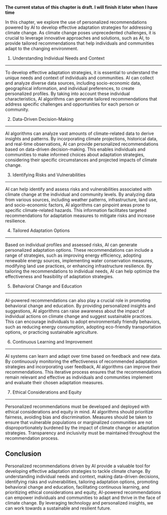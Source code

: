 **The current status of this chapter is draft. I will finish it later when I have time**

In this chapter, we explore the use of personalized recommendations powered by AI to develop effective adaptation strategies for addressing climate change. As climate change poses unprecedented challenges, it is crucial to leverage innovative approaches and solutions, such as AI, to provide tailored recommendations that help individuals and communities adapt to the changing environment.

1. Understanding Individual Needs and Context
---------------------------------------------

To develop effective adaptation strategies, it is essential to understand the unique needs and context of individuals and communities. AI can collect and analyze diverse data sources, including socio-economic data, geographical information, and individual preferences, to create personalized profiles. By taking into account these individual characteristics, AI algorithms can generate tailored recommendations that address specific challenges and opportunities for each person or community.

2. Data-Driven Decision-Making
------------------------------

AI algorithms can analyze vast amounts of climate-related data to derive insights and patterns. By incorporating climate projections, historical data, and real-time observations, AI can provide personalized recommendations based on data-driven decision-making. This enables individuals and communities to make informed choices about adaptation strategies, considering their specific circumstances and projected impacts of climate change.

3. Identifying Risks and Vulnerabilities
----------------------------------------

AI can help identify and assess risks and vulnerabilities associated with climate change at the individual and community levels. By analyzing data from various sources, including weather patterns, infrastructure, land use, and socio-economic factors, AI algorithms can pinpoint areas prone to specific climate-related hazards. This information facilitates targeted recommendations for adaptation measures to mitigate risks and increase resilience.

4. Tailored Adaptation Options
------------------------------

Based on individual profiles and assessed risks, AI can generate personalized adaptation options. These recommendations can include a range of strategies, such as improving energy efficiency, adopting renewable energy sources, implementing water conservation measures, modifying land use practices, or enhancing infrastructure resilience. By tailoring the recommendations to individual needs, AI can help optimize the effectiveness and feasibility of adaptation strategies.

5. Behavioral Change and Education
----------------------------------

AI-powered recommendations can also play a crucial role in promoting behavioral change and education. By providing personalized insights and suggestions, AI algorithms can raise awareness about the impact of individual actions on climate change and suggest sustainable practices. This can encourage individuals to adopt environmentally friendly behaviors, such as reducing energy consumption, adopting eco-friendly transportation options, or practicing sustainable agriculture.

6. Continuous Learning and Improvement
--------------------------------------

AI systems can learn and adapt over time based on feedback and new data. By continuously monitoring the effectiveness of recommended adaptation strategies and incorporating user feedback, AI algorithms can improve their recommendations. This iterative process ensures that the recommendations remain relevant and effective as individuals and communities implement and evaluate their chosen adaptation measures.

7. Ethical Considerations and Equity
------------------------------------

Personalized recommendations must be developed and deployed with ethical considerations and equity in mind. AI algorithms should prioritize fairness, avoiding bias and discrimination. Measures should be taken to ensure that vulnerable populations or marginalized communities are not disproportionately burdened by the impact of climate change or adaptation strategies. Transparency and inclusivity must be maintained throughout the recommendation process.

Conclusion
----------

Personalized recommendations driven by AI provide a valuable tool for developing effective adaptation strategies to tackle climate change. By understanding individual needs and context, making data-driven decisions, identifying risks and vulnerabilities, tailoring adaptation options, promoting behavioral change and education, facilitating continuous learning, and prioritizing ethical considerations and equity, AI-powered recommendations can empower individuals and communities to adapt and thrive in the face of climate change. By leveraging technology and personalized insights, we can work towards a sustainable and resilient future.
